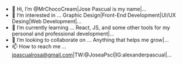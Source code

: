 - 👋 Hi, I’m @MrChocoCream|Jose Pascual is my name|...
- 👀 I’m interested in ... Graphic Design|Front-End Development|UI/UX Desing|Web Development|...
- 🌱 I’m currently learning ... React, JS, and some other tools for my personal and professional development|...
- 💞️ I’m looking to collaborate on ... Anything that helps me grow|...
- 📫 How to reach me ... jpascualrosa@gmail.com|TW:@JoseaPscl|IG:alexanderpascual|...

<!---
MrChocoCream/MrChocoCream is a ✨ special ✨ repository because its `README.md` (this file) appears on your GitHub profile.
You can click the Preview link to take a look at your changes.
--->
